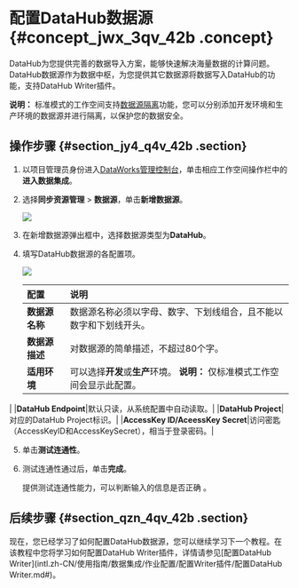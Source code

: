 # 配置DataHub数据源 {#concept_jwx_3qv_42b .concept}

DataHub为您提供完善的数据导入方案，能够快速解决海量数据的计算问题。DataHub数据源作为数据中枢，为您提供其它数据源将数据写入DataHub的功能，支持DataHub Writer插件。

**说明：** 标准模式的工作空间支持[数据源隔离](intl.zh-CN/使用指南/数据集成/数据源配置/数据源隔离.md#)功能，您可以分别添加开发环境和生产环境的数据源并进行隔离，以保护您的数据安全。

## 操作步骤 {#section_jy4_q4v_42b .section}

1.  以项目管理员身份进入[DataWorks管理控制台](https://workbench.data.aliyun.com/console)，单击相应工作空间操作栏中的**进入数据集成**。
2.  选择**同步资源管理** \> **数据源**，单击**新增数据源**。

    ![](http://static-aliyun-doc.oss-cn-hangzhou.aliyuncs.com/assets/img/16213/15622169647595_zh-CN.png)

3.  在新增数据源弹出框中，选择数据源类型为**DataHub**。
4.  填写DataHub数据源的各配置项。

    ![](http://static-aliyun-doc.oss-cn-hangzhou.aliyuncs.com/assets/img/16198/15622169647527_zh-CN.png)

    |配置|说明|
    |:-|:-|
    |**数据源名称**|数据源名称必须以字母、数字、下划线组合，且不能以数字和下划线开头。|
    |**数据源描述**|对数据源的简单描述，不超过80个字。|
    |**适用环境**|可以选择**开发**或**生产**环境。 **说明：** 仅标准模式工作空间会显示此配置。

 |
    |**DataHub Endpoint**|默认只读，从系统配置中自动读取。|
    |**DataHub Project**|对应的DataHub Project标识。|
    |**AccessKey ID/AceessKey Secret**|访问密匙（AccessKeyID和AccessKeySecret），相当于登录密码。|

5.  单击**测试连通性**。
6.  测试连通性通过后，单击**完成**。

    提供测试连通性能力，可以判断输入的信息是否正确 。


## 后续步骤 {#section_qzn_4qv_42b .section}

现在，您已经学习了如何配置DataHub数据源，您可以继续学习下一个教程。在该教程中您将学习如何配置DataHub Writer插件，详情请参见[配置DataHub Writer](intl.zh-CN/使用指南/数据集成/作业配置/配置Writer插件/配置DataHub Writer.md#)。

